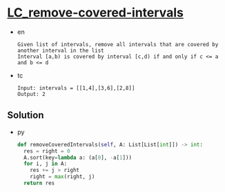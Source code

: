 # [LC_remove-covered-intervals](https://leetcode.com/problems/remove-covered-intervals)

* en

  ```en
  Given list of intervals, remove all intervals that are covered by another interval in the list
  Interval [a,b) is covered by interval [c,d) if and only if c <= a and b <= d
  ```

* tc

  ```tc
  Input: intervals = [[1,4],[3,6],[2,8]]
  Output: 2
  ```

## Solution

* py

  ```py
  def removeCoveredIntervals(self, A: List[List[int]]) -> int:
    res = right = 0
    A.sort(key=lambda a: (a[0], -a[1]))
    for i, j in A:
      res += j > right
      right = max(right, j)
    return res
  ```
